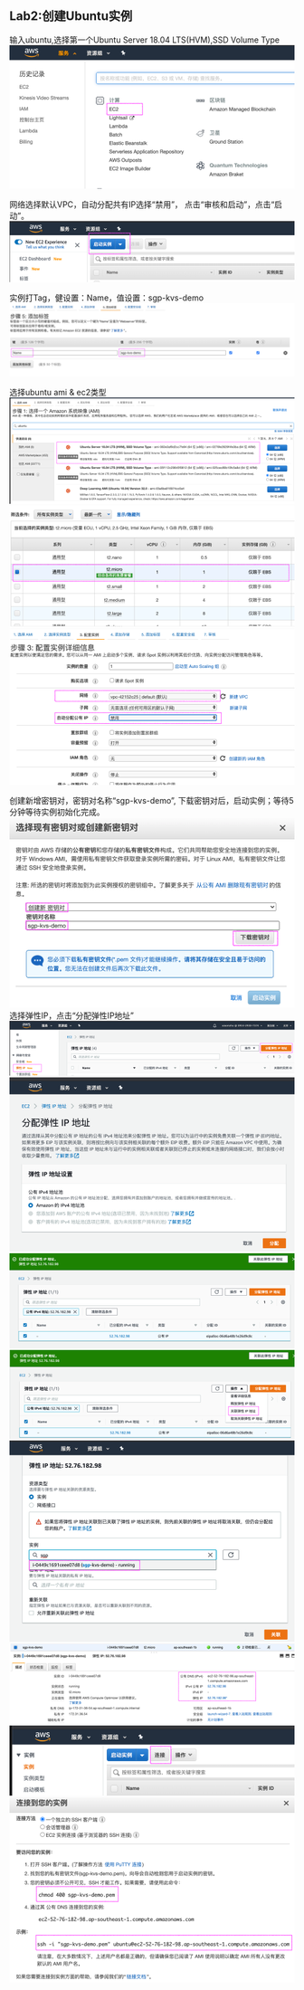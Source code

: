## Lab2:创建Ubuntu实例

输入ubuntu,选择第一个Ubuntu Server 18.04 LTS(HVM),SSD Volume Type
![](../md_images/create_ec2_0.png)

网络选择默认VPC，自动分配共有IP选择“禁用”， 点击“审核和启动”，点击“启动”。
![](../md_images/create_ec2_1.png)

实例打Tag，健设置：Name，值设置：sgp-kvs-demo 
![](../md_images/create_ec2_1_2.png)

选择ubuntu ami & ec2类型
![](../md_images/create_ec2_2.png)
![](../md_images/create_ec2_3.png)
![](../md_images/create_ec2_4.png)

创建新增密钥对，密钥对名称“sgp-kvs-demo”, 下载密钥对后，启动实例；等待5分钟等待实例初始化完成。
![](../md_images/create_ec2_5.png)
选择弹性IP，点击“分配弹性IP地址”
![](../md_images/create_ec2_6.png)
![](../md_images/create_ec2_7.png)
![](../md_images/create_ec2_8.png)
![](../md_images/create_ec2_9.png)
![](../md_images/create_ec2_10.png)
![](../md_images/create_ec2_11.png)
![](../md_images/create_ec2_12.png)
![](../md_images/create_ec2_13.png)